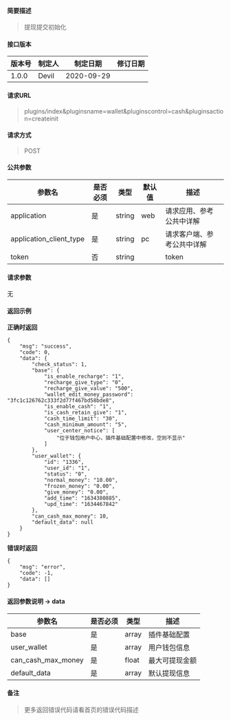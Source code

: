 #### 简要描述

> 提现提交初始化

#### 接口版本

| 版本号 | 制定人 | 制定日期 | 修订日期 |
| --- | --- | --- | --- |
| 1.0.0 | Devil | 2020-09-29 |  |

#### 请求URL

> plugins/index&pluginsname=wallet&pluginscontrol=cash&pluginsaction=createinit

#### 请求方式

> POST

#### 公共参数

| 参数名 | 是否必须 | 类型 | 默认值 | 描述 |
| --- | --- | --- | --- | --- |
| application | 是 | string | web | 请求应用、参考公共中详解 |
| application\_client\_type | 是 | string | pc | 请求客户端、参考公共中详解 |
| token | 否 | string |  | token |

#### 请求参数

无

#### 返回示例

**正确时返回**

```
{
    "msg": "success",
    "code": 0,
    "data": {
        "check_status": 1,
        "base": {
            "is_enable_recharge": "1",
            "recharge_give_type": "0",
            "recharge_give_value": "500",
            "wallet_edit_money_password": "3fc1c126762c333f2d77f467bd58bde8",
            "is_enable_cash": "1",
            "is_cash_retain_give": "1",
            "cash_time_limit": "30",
            "cash_minimum_amount": "5",
            "user_center_notice": [
                "位于钱包用户中心，插件基础配置中修改，空则不显示"
            ]
        },
        "user_wallet": {
            "id": "1336",
            "user_id": "1",
            "status": "0",
            "normal_money": "10.00",
            "frozen_money": "0.00",
            "give_money": "0.00",
            "add_time": "1634380885",
            "upd_time": "1634467842"
        },
        "can_cash_max_money": 10,
        "default_data": null
    }
}
```

**错误时返回**

```
{
    "msg": "error",
    "code": -1,
    "data": []
}
```

#### 返回参数说明 -> data

| 参数名 | 是否必须 | 类型 | 描述 |
| --- | --- | --- | --- |
| base | 是 | array | 插件基础配置 |
| user\_wallet | 是 | array | 用户钱包信息 |
| can\_cash\_max\_money | 是 | float | 最大可提现金额 |
| default\_data | 是 | array | 默认提现信息 |

#### 备注

> 更多返回错误代码请看首页的错误代码描述